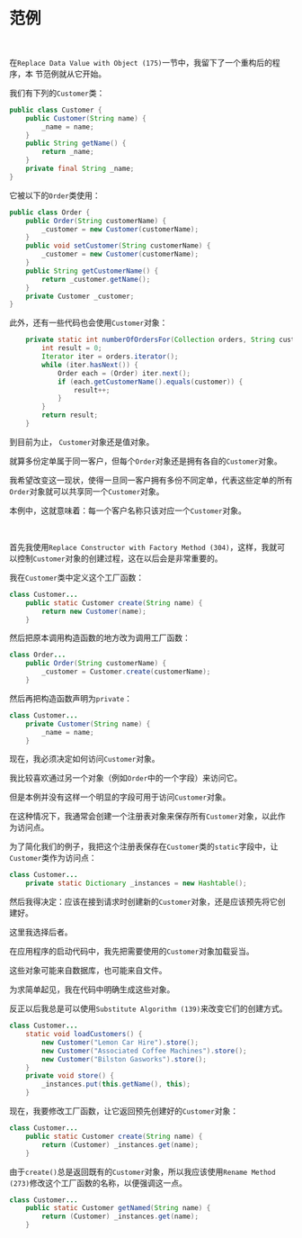 # 范例

<br>

在`Replace Data Value with Object (175)`一节中，我留下了一个重构后的程序，本 节范例就从它开始。

我们有下列的`Customer`类：

```java
public class Customer {
    public Customer(String name) {
        _name = name;
    }
    public String getName() {
        return _name;
    }
    private final String _name;
}
```

它被以下的`Order`类使用：

```java
public class Order {
    public Order(String customerName) {
        _customer = new Customer(customerName);
    }
    public void setCustomer(String customerName) {
        _customer = new Customer(customerName);
    }
    public String getCustomerName() {
        return _customer.getName();
    }
    private Customer _customer;
}
```

此外，还有一些代码也会使用`Customer`对象：

```java
    private static int numberOfOrdersFor(Collection orders, String customer) {
        int result = 0;
        Iterator iter = orders.iterator();
        while (iter.hasNext()) {
            Order each = (Order) iter.next();
            if (each.getCustomerName().equals(customer)) {
                result++;
            }
        }
        return result;
    }
```

到目前为止， `Customer`对象还是值对象。

就算多份定单属于同一客户，但每个`Order`对象还是拥有各自的`Customer`对象。

我希望改变这一现状，使得一旦同一客户拥有多份不同定单，代表这些定单的所有`Order`对象就可以共享同一个`Customer`对象。

本例中，这就意味着：每一个客户名称只该对应一个`Customer`对象。

<br>

首先我使用`Replace Constructor with Factory Method (304)`，这样，我就可以控制`Customer`对象的创建过程，这在以后会是非常重要的。

我在`Customer`类中定义这个工厂函数：

```java
class Customer...
    public static Customer create(String name) {
        return new Customer(name);
    }
```

然后把原本调用构造函数的地方改为调用工厂函数：

```java
class Order...
    public Order(String customerName) {
        _customer = Customer.create(customerName);
    }
```

然后再把构造函数声明为`private`：

```java
class Customer...
    private Customer(String name) {
        _name = name;
    }
```

现在，我必须决定如何访问`Customer`对象。

我比较喜欢通过另一个对象（例如`Order`中的一个字段）来访问它。

但是本例并没有这样一个明显的字段可用于访问`Customer`对象。

在这种情况下，我通常会创建一个注册表对象来保存所有`Customer`对象，以此作为访问点。

为了简化我们的例子，我把这个注册表保存在`Customer`类的`static`字段中，让`Customer`类作为访问点：

```java
class Customer...
    private static Dictionary _instances = new Hashtable();
```

然后我得决定：应该在接到请求时创建新的`Customer`对象，还是应该预先将它创建好。

这里我选择后者。

在应用程序的启动代码中，我先把需要使用的`Customer`对象加载妥当。

这些对象可能来自数据库，也可能来自文件。

为求简单起见，我在代码中明确生成这些对象。

反正以后我总是可以使用`Substitute Algorithm (139)`来改变它们的创建方式。

```java
class Customer...
    static void loadCustomers() {
        new Customer("Lemon Car Hire").store();
        new Customer("Associated Coffee Machines").store();
        new Customer("Bilston Gasworks").store();
    }
    private void store() {
        _instances.put(this.getName(), this);
    }
```

现在，我要修改工厂函数，让它返回预先创建好的`Customer`对象：

```java
class Customer...
    public static Customer create(String name) {
        return (Customer) _instances.get(name);
    }
```

由于`create()`总是返回既有的`Customer`对象，所以我应该使用`Rename Method (273)`修改这个工厂函数的名称，以便强调这一点。

```java
class Customer...
    public static Customer getNamed(String name) {
        return (Customer) _instances.get(name);
    }
```



<br>


